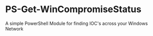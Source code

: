 # PS-Get-WinCompromiseStatus
A simple PowerShell Module for finding IOC's across your Windows Network
